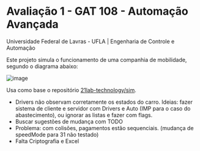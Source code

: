 # Avaliação 1 - GAT 108 - Automação Avançada 
Universidade Federal de Lavras - UFLA | Engenharia de Controle e Automação

Este projeto simula o funcionamento de uma companhia de mobilidade, segundo o diagrama abaixo:

![image](https://github.com/felipedpgabriel/sim/assets/79221267/44d56343-0071-453c-93e5-a3a507036046)

Usa como base o repositório [21lab-technology/sim](https://github.com/21lab-technology/sim).
* Drivers não observam corretamente os estados do carro. Ideias: fazer sistema de cliente e servidor com Drivers e Auto (IMP para o caso do abastecimento), ou ignorar as listas e fazer com flags.
* Buscar sugestões de mudança com TODO
* Problema: com colisões, pagamentos estão sequenciais. (mudança de speedMode para 31 não testado)
* Falta Criptografia e Excel